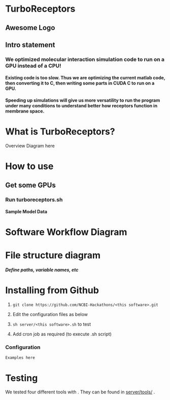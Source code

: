 # TurboReceptors

## Awesome Logo

## Intro statement

### We optimized molecular interaction simulation code to run on a GPU instead of a CPU!

#### Existing code is too slow. Thus we are optimizing the current matlab code, then converting it to C, then writing some parts in CUDA C to run on a GPU.

#### Speeding up simulations will give us more versatility to run the program under many conditions to understand better how receptors function in membrane space.

# What is TurboReceptors?

Overview Diagram here

# How to use <this software>

## Get some GPUs

### Run turboreceptors.sh 

#### Sample Model Data

# Software Workflow Diagram

# File structure diagram

#### _Define paths, variable names, etc_

# Installing <this software> from Github

1. `git clone https://github.com/NCBI-Hackathons/<this software>.git`

2. Edit the configuration files as below

3. `sh server/<this software>.sh` to test

4. Add cron job as required (to execute <this software>.sh script)

### Configuration

```Examples here```

# Testing

We tested four different tools with <this software>. They can be found in [server/tools/](server/tools/) . 
